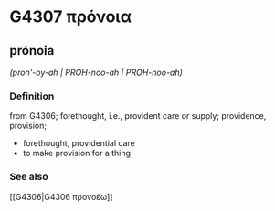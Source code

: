 # G4307 πρόνοια

## prónoia

_(pron'-oy-ah | PROH-noo-ah | PROH-noo-ah)_

### Definition

from G4306; forethought, i.e., provident care or supply; providence, provision; 

- forethought, providential care
- to make provision for a thing

### See also

[[G4306|G4306 προνοέω]]

